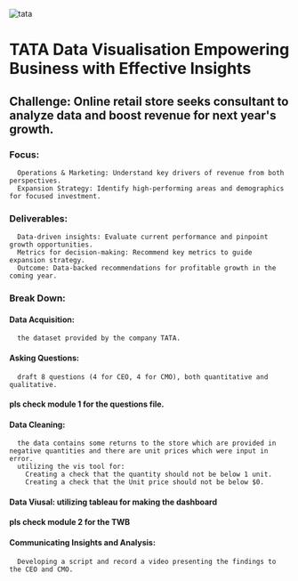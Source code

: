 ![tata](https://user-images.githubusercontent.com/74540804/188888630-f54f05ed-5f96-458f-b338-75cb34c3f29f.png)

# TATA Data Visualisation Empowering Business with Effective Insights

## Challenge: Online retail store seeks consultant to analyze data and boost revenue for next year's growth.

### Focus:  
      Operations & Marketing: Understand key drivers of revenue from both perspectives.  
      Expansion Strategy: Identify high-performing areas and demographics for focused investment.  
### Deliverables:  
      Data-driven insights: Evaluate current performance and pinpoint growth opportunities.  
      Metrics for decision-making: Recommend key metrics to guide expansion strategy.  
      Outcome: Data-backed recommendations for profitable growth in the coming year.
### Break Down:  
#### Data Acquisition: 
      the dataset provided by the company TATA.  
#### Asking Questions:
      draft 8 questions (4 for CEO, 4 for CMO), both quantitative and qualitative.
#### pls check module 1 for the questions file.  

#### Data Cleaning: 
      the data contains some returns to the store which are provided in negative quantities and there are unit prices which were input in error.  
      utilizing the vis tool for:  
        Creating a check that the quantity should not be below 1 unit.  
        Creating a check that the Unit price should not be below $0.  
        
#### Data Viusal: utilizing tableau for making the dashboard 
#### pls check module 2 for the TWB  
#### Communicating Insights and Analysis:
      Developing a script and record a video presenting the findings to the CEO and CMO.



